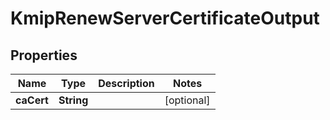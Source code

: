 

# KmipRenewServerCertificateOutput


## Properties

| Name | Type | Description | Notes |
|------------ | ------------- | ------------- | -------------|
|**caCert** | **String** |  |  [optional] |



